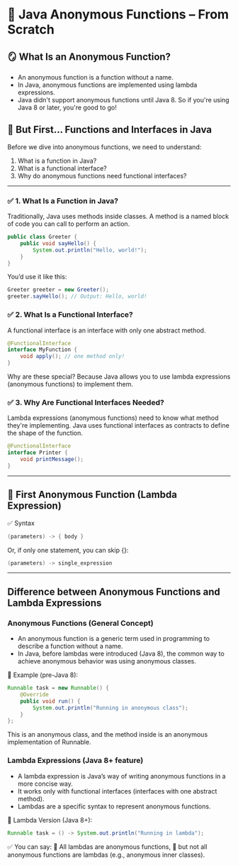 # 🧠 Java Anonymous Functions – From Scratch

## 🪞 What Is an Anonymous Function?
- An anonymous function is a function without a name.
- In Java, anonymous functions are implemented using lambda expressions.
- Java didn't support anonymous functions until Java 8. So if you're using Java 8 or later, you're good to go!

## 🔧 But First… Functions and Interfaces in Java

Before we dive into anonymous functions, we need to understand:

1. What is a function in Java?
2. What is a functional interface?
3. Why do anonymous functions need functional interfaces?

--- 

### ✅ 1. What Is a Function in Java?
Traditionally, Java uses methods inside classes. A method is a named block of code you can call to perform an action.

```java
public class Greeter {
    public void sayHello() {
        System.out.println("Hello, world!");
    }
}
```

You’d use it like this:

```java
Greeter greeter = new Greeter();
greeter.sayHello(); // Output: Hello, world!
```

### ✅ 2. What Is a Functional Interface?
A functional interface is an interface with only one abstract method.

```java
@FunctionalInterface
interface MyFunction {
    void apply(); // one method only!
}
```
Why are these special? Because Java allows you to use lambda expressions (anonymous functions) to implement them.

### ✅ 3. Why Are Functional Interfaces Needed?
Lambda expressions (anonymous functions) need to know what method they're implementing. Java uses functional interfaces as contracts to define the shape of the function.

```java
@FunctionalInterface
interface Printer {
    void printMessage();
}

```

--- 

## 🧪 First Anonymous Function (Lambda Expression)

✅ Syntax
```java
(parameters) -> { body }
```

Or, if only one statement, you can skip {}:

```java
(parameters) -> single_expression
```

---

## Difference between Anonymous Functions and Lambda Expressions

### Anonymous Functions (General Concept)

- An anonymous function is a generic term used in programming to describe a function without a name.
- In Java, before lambdas were introduced (Java 8), the common way to achieve anonymous behavior was using anonymous classes.

🔧 Example (pre-Java 8):

```java
Runnable task = new Runnable() {
    @Override
    public void run() {
        System.out.println("Running in anonymous class");
    }
};
```
This is an anonymous class, and the method inside is an anonymous implementation of Runnable.


### Lambda Expressions (Java 8+ feature)

- A lambda expression is Java’s way of writing anonymous functions in a more concise way.
- It works only with functional interfaces (interfaces with one abstract method).
- Lambdas are a specific syntax to represent anonymous functions.

🔧 Lambda Version (Java 8+):

```java
Runnable task = () -> System.out.println("Running in lambda");
```

✅ You can say:
🔸 All lambdas are anonymous functions,
🔸 but not all anonymous functions are lambdas (e.g., anonymous inner classes).